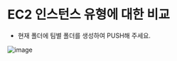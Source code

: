 # EC2 인스턴스 유형에 대한 비교

- 현재 폴더에 팀별 폴더를 생성하여 PUSH해 주세요.

![image](https://github.com/koorukuroo/pda_4th/assets/5226919/efa24f1a-e156-4c50-bbb5-36155883b0f9)
